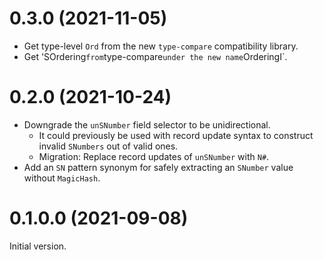 # 0.3.0 (2021-11-05)

* Get type-level `Ord` from the new `type-compare` compatibility library.
* Get 'SOrdering` from `type-compare` under the new name `OrderingI`.

# 0.2.0 (2021-10-24)

* Downgrade the `unSNumber` field selector to be unidirectional.
  * It could previously be used with record update syntax to construct invalid
    `SNumbers` out of valid ones.
  * Migration: Replace record updates of `unSNumber` with `N#`.
* Add an `SN` pattern synonym for safely extracting an `SNumber` value without
  `MagicHash`.

# 0.1.0.0 (2021-09-08)

Initial version.
